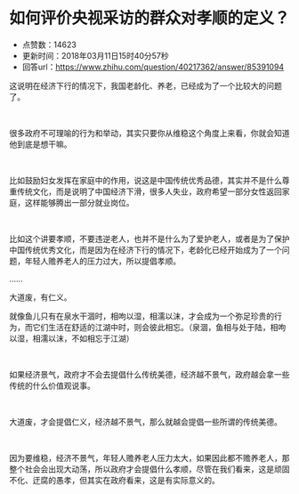 # 如何评价央视采访的群众对孝顺的定义？
- 点赞数：14623
- 更新时间：2018年03月11日15时40分57秒
- 回答url：https://www.zhihu.com/question/40217362/answer/85391094
<body>
 <p data-pid="4UTXf1JZ">这说明在经济下行的情况下，我国老龄化、养老，已经成为了一个比较大的问题了。</p>
 <br>
 <p data-pid="Uetzxntr">很多政府不可理喻的行为和举动，其实只要你从维稳这个角度上来看，你就会知道他到底是想干嘛。</p>
 <br>
 <p data-pid="VapHRv8o">比如鼓励妇女发挥在家庭中的作用，说这是中国传统优秀品德，其实并不是什么尊重传统文化，而是说明了中国经济下滑，很多人失业，政府希望一部分女性返回家庭，这样能够腾出一部分就业岗位。</p>
 <br>
 <p data-pid="2XgHwsr-">比如这个讲要孝顺，不要违逆老人，也并不是什么为了爱护老人，或者是为了保护中国传统优秀文化，而是因为在经济下行的情况下，老龄化已经开始成为了一个问题，年轻人赡养老人的压力过大，所以提倡孝顺。</p>
 <p data-pid="R5APY7oH">……</p>
 <p data-pid="cF7OpRNa">大道废，有仁义。</p>
 <p data-pid="y3Cly0Yb">就像鱼儿只有在泉水干涸时，相呴以湿，相濡以沫，才会成为一个弥足珍贵的行为，而它们生活在舒适的江湖中时，则会彼此相忘。（泉涸，鱼相与处于陆，相呴以湿，相濡以沫，不如相忘于江湖）</p>
 <br>
 <p data-pid="LwreDVjM">如果经济景气，政府才不会去提倡什么传统美德，经济越不景气，政府越会拿一些传统的什么价值观说事。</p>
 <br>
 <p data-pid="9tXwG2jg">大道废，才会提倡仁义，经济越不景气，那么就越会提倡一些所谓的传统美德。</p>
 <br>
 <p data-pid="2ly-mTDT">因为要维稳，经济不景气，年轻人赡养老人压力太大，如果因此都不赡养老人，那整个社会会出现大动荡，所以政府才会提倡什么孝顺，尽管在我们看来，这是顽固不化、迂腐的愚孝，但其实在政府看来，这是有实际意义的。</p>
</body>